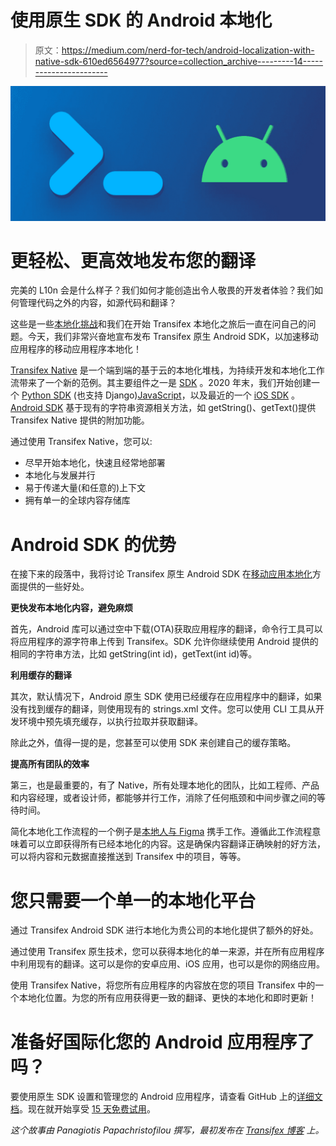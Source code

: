 # 使用原生 SDK 的 Android 本地化

> 原文：<https://medium.com/nerd-for-tech/android-localization-with-native-sdk-610ed6564977?source=collection_archive---------14----------------------->

![](img/5f5a44e06696581267e620dcdbf004c0.png)

# 更轻松、更高效地发布您的翻译

完美的 L10n 会是什么样子？我们如何才能创造出令人敬畏的开发者体验？我们如何管理代码之外的内容，如源代码和翻译？

这些是一些[本地化挑战](https://www.transifex.com/blog/2020/localization-software-development-challenges/)和我们在开始 Transifex 本地化之旅后一直在问自己的问题。今天，我们非常兴奋地宣布发布 Transifex 原生 Android SDK，以加速移动应用程序的移动应用程序本地化！

[Transifex Native](http://transifex.com/native/) 是一个端到端的基于云的本地化堆栈，为持续开发和本地化工作流带来了一个新的范例。其主要组件之一是 [SDK](https://docs.transifex.com/transifex-native-sdk-overview/introduction#framework-specific-sdks) 。2020 年末，我们开始创建一个 [Python SDK](https://docs.transifex.com/python-sdk/quickstart) (也支持 Django)[JavaScript](https://docs.transifex.com/javascript-sdk/quickstart-transifex-native-and-javascript)，以及最近的一个 [iOS SDK](https://docs.transifex.com/ios-sdk/quickstart-transifex-native-and-ios) 。 [Android SDK](https://docs.transifex.com/android-sdk/quickstart-transifex-native-and-android) 基于现有的字符串资源相关方法，如 getString()、getText()提供 Transifex Native 提供的附加功能。

通过使用 Transifex Native，您可以:

*   尽早开始本地化，快速且经常地部署
*   本地化与发展并行
*   易于传递大量(和任意的)上下文
*   拥有单一的全球内容存储库

# Android SDK 的优势

在接下来的段落中，我将讨论 Transifex 原生 Android SDK 在[移动应用本地化](https://www.transifex.com/blog/2021/mobile-app-localization-guide/)方面提供的一些好处。

**更快发布本地化内容，避免麻烦**

首先，Android 库可以通过空中下载(OTA)获取应用程序的翻译，命令行工具可以将应用程序的源字符串上传到 Transifex。SDK 允许你继续使用 Android 提供的相同的字符串方法，比如 getString(int id)，getText(int id)等。

**利用缓存的翻译**

其次，默认情况下，Android 原生 SDK 使用已经缓存在应用程序中的翻译，如果没有找到缓存的翻译，则使用现有的 strings.xml 文件。您可以使用 CLI 工具从开发环境中预先填充缓存，以执行拉取并获取翻译。

除此之外，值得一提的是，您甚至可以使用 SDK 来创建自己的缓存策略。

**提高所有团队的效率**

第三，也是最重要的，有了 Native，所有处理本地化的团队，比如工程师、产品和内容经理，或者设计师，都能够并行工作，消除了任何瓶颈和中间步骤之间的等待时间。

简化本地化工作流程的一个例子是[本地人与 Figma](https://www.transifex.com/blog/2020/everything-connected-transifex-native-figma-%E2%9D%A4-l-f-e/#A_deeper_dive_on_some_workflow_steps) 携手工作。遵循此工作流程意味着可以立即获得所有已经本地化的内容。这是确保内容翻译正确映射的好方法，可以将内容和元数据直接推送到 Transifex 中的项目，等等。

# 您只需要一个单一的本地化平台

通过 Transifex Android SDK 进行本地化为贵公司的本地化提供了额外的好处。

通过使用 Transifex 原生技术，您可以获得本地化的单一来源，并在所有应用程序中利用现有的翻译。这可以是你的安卓应用、iOS 应用，也可以是你的网络应用。

使用 Transifex Native，将您所有应用程序的内容放在您的项目 Transifex 中的一个本地化位置。为您的所有应用获得更一致的翻译、更快的本地化和即时更新！

# 准备好国际化您的 Android 应用程序了吗？

要使用原生 SDK 设置和管理您的 Android 应用程序，请查看 GitHub 上的[详细文档](https://github.com/transifex/transifex-java)。现在就开始享受 [15 天免费试用](https://www.transifex.com/signup/)。

*这个故事由 Panagiotis Papachristofilou 撰写，最初发布在* [*Transifex 博客*](https://www.transifex.com/blog/2021/android-localization-with-native-sdk/) *上。*
